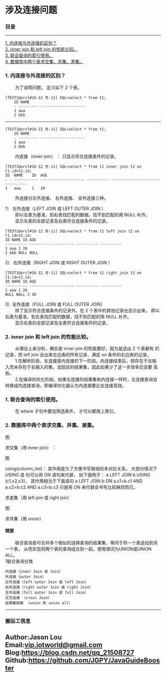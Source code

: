 # 涉及连接问题

### 目录

---
<a href="#1">1. 内连接与外连接的区别？</a> <br>
<a href="#2">2. inner join 和 left join 的性能比较。</a> <br>
<a href="#2">3. 联合查询的索引使用。</a> <br>
<a href="#2">4. 数据库中两个表求交集、并集、差集。</a> <br>


### <a name="1">1. 内连接与外连接的区别？</a>
&ensp;&ensp;&ensp;&ensp;
    为了说明问题， 定义如下 2 个表。
    
    [TEST1@orcl#16-12 月-11] SQL>select * from t1;
        ID NAME
        - --------- --------------------
        1 aaa
        2 bbb

---
    
    [TEST1@orcl#16-12 月-11] SQL>select * from t1;
        ID NAME
        - --------- --------------------
        1 aaa
        2 bbb
 
&ensp;&ensp;&ensp;&ensp;
    内连接（inner join） ： 只显示符合连接条件的记录。
    
    [TEST1@orcl#16-12 月-11] SQL>select * from t1 inner join t2 on t1.id=t2.id;
    ID  NAME    ID  AGE
    - - ----------- -------------------- ---------- --------------------------------
    1   aaa     1   20
 
&ensp;&ensp;&ensp;&ensp;
    外连接分左外连接、 右外连接、 全外连接三种。 
    
1） 左外连接（LEFT JOIN 或 LEFT OUTER JOIN ） <br>
&ensp;&ensp;&ensp;&ensp;
    即以左表为基准，到右表找匹配的数据，找不到匹配的用 NULL 补齐。 <br>
&ensp;&ensp;&ensp;&ensp;
    显示左表的全部记录及右表符合连接条件的记录。 <br>
    
    [TEST1@orcl#16-12 月-11] SQL>select * from t1 left join t2 on t1.id=t2.id;
    ID NAME ID AGE
    ---------- -------------------- ---------- ----------
    1 aaa 1 20
    2 bbb NULL NULL

2） 右外连接（RIGHT JOIN 或 RIGHT OUTER JOIN ）

    [TEST1@orcl#16-12 月-11] SQL>select * from t1 right join t2 on t1.id=t2.id;
    ID NAME ID AGE
    ---------- -------------------- ---------- ----------
    1 aaa 1 20
    NULL NULL 3 30
    
3）全外连接（FULL JOIN 或 FULL OUTER JOIN） <br>
&ensp;&ensp;&ensp;&ensp;
    除了显示符合连接条件的记录外，在 2 个表中的其他记录也显示出来。
即以右表为基准，到左表找匹配的数据，找不到匹配的用 NULL 补齐。 <br>
&ensp;&ensp;&ensp;&ensp;
    显示右表的全部记录及左表符合连接条件的记录。 <br>
      
### <a name="2">2. inner join 和 left join 的性能比较。</a>
&ensp;&ensp;&ensp;&ensp;
    从理论上来分析，确实是 inner join 的性能要好，因为是选出 2 个表都有
的记录，而 left join 会出来左边表的所有记录、满足 on 条件的右边表的记录。 <br>
&ensp;&ensp;&ensp;&ensp;
    1.在解析阶段，左连接是内连接的下一阶段，内连接结束后，把存在于左输
入而未存在于右输入的集，加回总的结果集，因此如果少了这一步效率应该要
高些。 <br>
&ensp;&ensp;&ensp;&ensp;
    2.在编译的优化阶段，如果左连接的结果集和内连接一样时，左连接查询会
转换成内连接查询，即编译优化器认为内连接要比左连接高效。 <br>

### <a name="1">1. 联合查询的索引使用。</a>
&ensp;&ensp;&ensp;&ensp;
在 where 子句中要加筛选条件， 才可以都用上索引。

### <a name="2">2. 数据库中两个表求交集、并集、差集。</a>

图

求交集（用 inner join） ：

图

using(column_list)： 其作用是为了方便书写联结的多对应关系， 大部分情况下 USING 语
句可以用 ON 语句来代替， 如下面例子：
a LEFT JOIN b USING (c1,c2,c3)， 其作用相当于下面语句
a LEFT JOIN b ON a.c1=b.c1 AND a.c2=b.c2 AND a.c3=b.c3
只是用 ON 来代替会书写比较麻烦而已。

求差集（用 left join 或 right join）

图

求并集（用 union）

#### 精要
&ensp;&ensp;&ensp;&ensp;
    联合查询是可合并多个相似的选择查询的结果集。等同于将一个表追加到另一个表，
从而实现将两个表的查询组合到一起，使用谓词为UNION或UNION ALL。 <br>
1联合查询分类    
  
    内连接（inner Join 或 Join）
    外连接（outer Join） 
    左外连接（left outer Join 或 left Join）
    右外连接（right outer Join 或 right Join）
    全外连接（full outer Join 或 full Join）
    交叉连接 （cross Join）
    结果集链接 （union 和 union all）

---
### 搬运工信息
Author:Jason Lou <br>
Email:vip.iotworld@gmail.com <br>
Blog:https://blog.csdn.net/qq_21508727 <br>
Github:https://github.com/JGPY/JavaGuideBooster <br>
---
